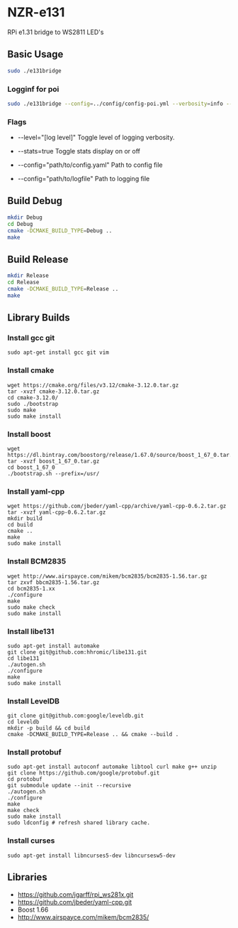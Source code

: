 # NZR-e131

RPi e1.31 bridge to WS2811 LED's

## Basic Usage
```bash
sudo ./e131bridge
```

### Logginf for poi 
```bash
sudo ./e131bridge --config=../config/config-poi.yml --verbosity=info --stats=true
```

### Flags

* --level="[log level]"
Toggle level of logging verbosity. 

* --stats=true
Toggle stats display on or off

* --config="path/to/config.yaml"
Path to config file

* --config="path/to/logfile"
Path to logging file



## Build Debug 
```bash
mkdir Debug
cd Debug
cmake -DCMAKE_BUILD_TYPE=Debug ..
make
```

## Build Release 
```bash
mkdir Release
cd Release
cmake -DCMAKE_BUILD_TYPE=Release ..
make
```

## Library Builds
### Install gcc git
    sudo apt-get install gcc git vim

### Install cmake
    wget https://cmake.org/files/v3.12/cmake-3.12.0.tar.gz
    tar -xvzf cmake-3.12.0.tar.gz
    cd cmake-3.12.0/
    sudo ./bootstrap
    sudo make
    sudo make install

### Install boost
    wget https://dl.bintray.com/boostorg/release/1.67.0/source/boost_1_67_0.tar.gz
    tar -xvzf boost_1_67_0.tar.gz
    cd boost_1_67_0
    ./bootstrap.sh --prefix=/usr/

### Install yaml-cpp
    wget https://github.com/jbeder/yaml-cpp/archive/yaml-cpp-0.6.2.tar.gz
    tar -xvzf yaml-cpp-0.6.2.tar.gz
    mkdir build
    cd build
    cmake ..
    make
    sudo make install

### Install BCM2835
    wget http://www.airspayce.com/mikem/bcm2835/bcm2835-1.56.tar.gz
    tar zxvf bbcm2835-1.56.tar.gz
    cd bcm2835-1.xx
    ./configure
    make
    sudo make check
    sudo make install

### Install libe131
    sudo apt-get install automake
    git clone git@github.com:hhromic/libe131.git
    cd libe131
    ./autogen.sh
    ./configure
    make
    sudo make install

### Install LevelDB
    git clone git@github.com:google/leveldb.git
    cd leveldb
    mkdir -p build && cd build
    cmake -DCMAKE_BUILD_TYPE=Release .. && cmake --build .

### Install protobuf
    sudo apt-get install autoconf automake libtool curl make g++ unzip
    git clone https://github.com/google/protobuf.git
    cd protobuf
    git submodule update --init --recursive
    ./autogen.sh
    ./configure
    make
    make check
    sudo make install
    sudo ldconfig # refresh shared library cache.

### Install curses
    sudo apt-get install libncurses5-dev libncursesw5-dev

## Libraries
* https://github.com/jgarff/rpi_ws281x.git
* https://github.com/jbeder/yaml-cpp.git
* Boost 1.66
* http://www.airspayce.com/mikem/bcm2835/
